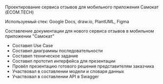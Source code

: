 Проектирование сервиса отзывов для мобильного приложения Самокат (ECOM.TECH)

Используемый стек: Google Docs, draw.io, PlantUML, Figma

Составление документации для нового сервиса отзывов в мобильном приложении "Самокат"
- Составил Use Case
- Составил диаграммы последовательности
- Составил техническое задание
- Составил прототип интерфейса для презентации
- Провёл презентацию готового решения представителям заказчика
- Участвовал в составлении модели и словаря данных
- Участвовал в составлении API в Swagger
